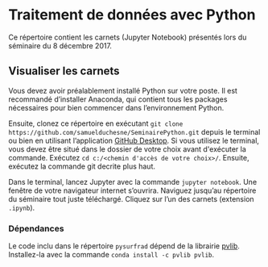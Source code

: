 # Traitement de données avec Python

Ce répertoire contient les carnets (Jupyter Notebook) présentés lors du séminaire du 8 décembre 2017.

## Visualiser les carnets

Vous devez avoir préalablement installé Python sur votre poste. Il est recommandé d’installer Anaconda, qui contient tous les packages nécessaires pour bien commencer dans l’environnement Python.

Ensuite, clonez ce répertoire en exécutant `git clone https://github.com/samuelduchesne/SeminairePython.git` depuis le terminal ou bien en utilisant l’application [GitHub Desktop](https://desktop.github.com). Si vous utilisez le terminal, vous devez être situé dans le dossier de votre choix avant d'exécuter la commande. Exécutez `cd c:/<chemin d'accès de votre choix>/`. Ensuite, exécutez la commande git decrite plus haut.

Dans le terminal, lancez Jupyter avec la commande `jupyter notebook`. Une fenêtre de votre navigateur internet s’ouvrira. Naviguez jusqu’au répertoire du séminaire tout juste téléchargé. Cliquez sur l’un des carnets (extension `.ipynb`).

### Dépendances

Le code inclu dans le répertoire `pysurfrad` dépend de la librairie [pvlib](http://pvlib-python.readthedocs.io/en/latest/index.html). Installez-la avec la commande `conda install -c pvlib pvlib`.

